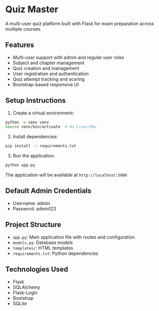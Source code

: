 # Quiz Master

A multi-user quiz platform built with Flask for exam preparation across multiple courses.

## Features

- Multi-user support with admin and regular user roles
- Subject and chapter management
- Quiz creation and management
- User registration and authentication
- Quiz attempt tracking and scoring
- Bootstrap-based responsive UI

## Setup Instructions

1. Create a virtual environment:
```bash
python -m venv venv
source venv/bin/activate  # On Linux/Mac
```

2. Install dependencies:
```bash
pip install -r requirements.txt
```

3. Run the application:
```bash
python app.py
```

The application will be available at `http://localhost:5000`

## Default Admin Credentials

- Username: admin
- Password: admin123

## Project Structure

- `app.py`: Main application file with routes and configuration
- `models.py`: Database models
- `templates/`: HTML templates
- `requirements.txt`: Python dependencies

## Technologies Used

- Flask
- SQLAlchemy
- Flask-Login
- Bootstrap
- SQLite
